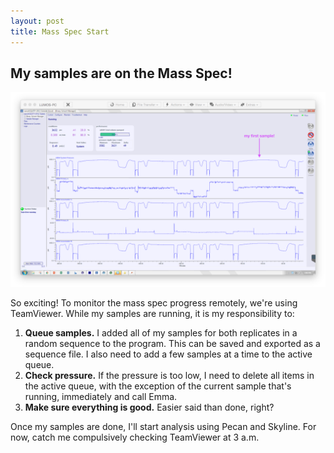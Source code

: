 ```yaml
---
layout: post
title: Mass Spec Start
---
```


## My samples are on the Mass Spec!

![lumosinitialrun](https://raw.githubusercontent.com/RobertsLab/project-oyster-oa/master/images/DNR/Lab-Notebook/lumosinitialrun.png)

So exciting! To monitor the mass spec progress remotely, we're using TeamViewer. While my samples are running, it is my responsibility to:

1. **Queue samples.** I added all of my samples for both replicates in a random sequence to the program. This can be saved and exported as a sequence file. I also need to add a few samples at a time to the active queue.
2. **Check pressure.** If the pressure is too low, I need to delete all items in the active queue, with the exception of the current sample that's running, immediately and call Emma.
3. **Make sure everything is good.** Easier said than done, right?

Once my samples are done, I'll start analysis using Pecan and Skyline. For now, catch me compulsively checking TeamViewer at 3 a.m.

